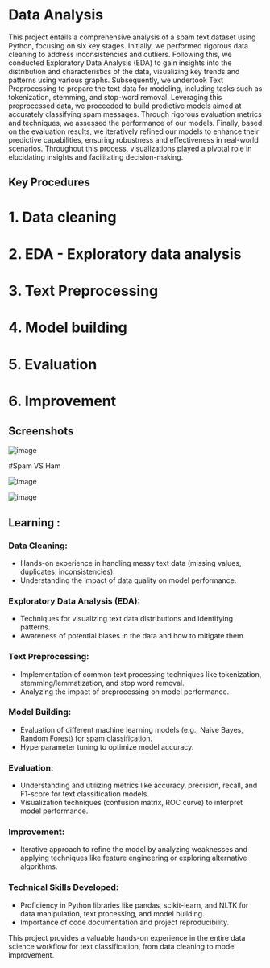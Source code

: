 
# Data Analysis

This project entails a comprehensive analysis of a spam text dataset using Python, focusing on six key stages. Initially, we performed rigorous data cleaning to address inconsistencies and outliers. Following this, we conducted Exploratory Data Analysis (EDA) to gain insights into the distribution and characteristics of the data, visualizing key trends and patterns using various graphs. Subsequently, we undertook Text Preprocessing to prepare the text data for modeling, including tasks such as tokenization, stemming, and stop-word removal. Leveraging this preprocessed data, we proceeded to build predictive models aimed at accurately classifying spam messages. Through rigorous evaluation metrics and techniques, we assessed the performance of our models. Finally, based on the evaluation results, we iteratively refined our models to enhance their predictive capabilities, ensuring robustness and effectiveness in real-world scenarios. Throughout this process, visualizations played a pivotal role in elucidating insights and facilitating decision-making.


## Key Procedures 

# 1. Data cleaning
# 2. EDA - Exploratory data analysis
# 3. Text Preprocessing
# 4. Model building
# 5. Evaluation
# 6. Improvement
## Screenshots

![image](https://github.com/abhay702/Spam-data-analysis/assets/106369018/9fac2ea6-e1bf-4ec7-bc45-af73f1c3bfbe)

#Spam VS Ham

![image](https://github.com/abhay702/Spam-data-analysis/assets/106369018/fbe61783-15eb-4b79-b07a-8e84b9bb02df)

![image](https://github.com/abhay702/Spam-data-analysis/assets/106369018/7cd5bce0-c539-44cd-80dd-b5abed2bff8a)


## Learning :
### Data Cleaning:
- Hands-on experience in handling messy text data (missing values, duplicates, inconsistencies).
- Understanding the impact of data quality on model performance.

### Exploratory Data Analysis (EDA):
- Techniques for visualizing text data distributions and identifying patterns.
- Awareness of potential biases in the data and how to mitigate them.

### Text Preprocessing:
- Implementation of common text processing techniques like tokenization, stemming/lemmatization, and stop word removal.
- Analyzing the impact of preprocessing on model performance.

### Model Building:
- Evaluation of different machine learning models (e.g., Naive Bayes, Random Forest) for spam classification.
- Hyperparameter tuning to optimize model accuracy.

### Evaluation:
- Understanding and utilizing metrics like accuracy, precision, recall, and F1-score for text classification models.
- Visualization techniques (confusion matrix, ROC curve) to interpret model performance.

### Improvement:
- Iterative approach to refine the model by analyzing weaknesses and applying techniques like feature engineering or exploring alternative algorithms.

### Technical Skills Developed:
- Proficiency in Python libraries like pandas, scikit-learn, and NLTK for data manipulation, text processing, and model building.
- Importance of code documentation and project reproducibility.

This project provides a valuable hands-on experience in the entire data science workflow for text classification, from data cleaning to model improvement.



